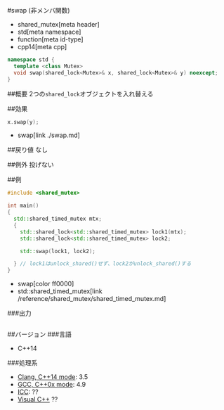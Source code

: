 #swap (非メンバ関数)
* shared_mutex[meta header]
* std[meta namespace]
* function[meta id-type]
* cpp14[meta cpp]

```cpp
namespace std {
  template <class Mutex>
  void swap(shared_lock<Mutex>& x, shared_lock<Mutex>& y) noexcept;
}
```

##概要
2つの`shared_lock`オブジェクトを入れ替える


##効果
```cpp
x.swap(y);
```
* swap[link ./swap.md]


##戻り値
なし


##例外
投げない


##例
```cpp
#include <shared_mutex>

int main()
{
  std::shared_timed_mutex mtx;
  {
    std::shared_lock<std::shared_timed_mutex> lock1(mtx);
    std::shared_lock<std::shared_timed_mutex> lock2;

    std::swap(lock1, lock2);

  } // lock1はunlock_shared()せず、lock2がunlock_shared()する
}
```
* swap[color ff0000]
* std::shared_timed_mutex[link /reference/shared_mutex/shared_timed_mutex.md]

###出力
```
```

##バージョン
###言語
- C++14

###処理系
- [Clang, C++14 mode](/implementation.md#clang): 3.5
- [GCC, C++0x mode](/implementation.md#gcc): 4.9
- [ICC](/implementation.md#icc): ??
- [Visual C++](/implementation.md#visual_cpp) ??



